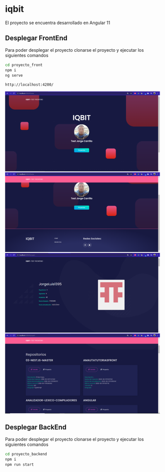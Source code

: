 
# iqbit
El proyecto se encuentra desarrollado en Angular 11

## <a name="getting-started"></a>Desplegar FrontEnd

Para poder desplegar el proyecto clonarse el proyecto y ejecutar los siguientes comandos

```bash
cd proyecto_front
npm i
ng serve
```

```bash
http://localhost:4200/
```


<img src="https://github.com/JorgeLuis1395/iqbit/blob/master/proyecto_front/src/assets/img/1.PNG"/>
<img src="https://github.com/JorgeLuis1395/iqbit/blob/master/proyecto_front/src/assets/img/2.PNG"/>
<img src="https://github.com/JorgeLuis1395/iqbit/blob/master/proyecto_front/src/assets/img/3.PNG"/>
<img src="https://github.com/JorgeLuis1395/iqbit/blob/master/proyecto_front/src/assets/img/4.PNG"/>

## <a name="getting-started"></a>Desplegar BackEnd

Para poder desplegar el proyecto clonarse el proyecto y ejecutar los siguientes comandos

```bash
cd proyecto_backend
npm i
npm run start
```
